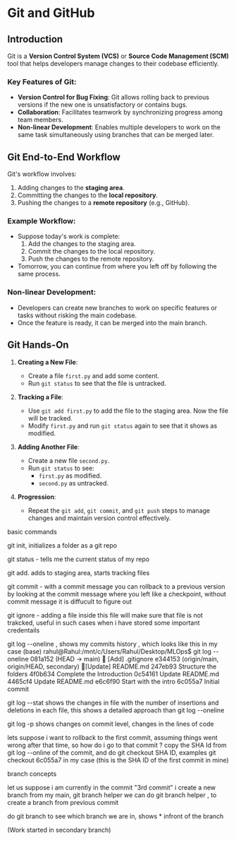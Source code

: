 # Git and GitHub

## Introduction

Git is a **Version Control System (VCS)** or **Source Code Management (SCM)** tool that helps developers manage changes to their codebase efficiently.

### Key Features of Git:

- **Version Control for Bug Fixing**: Git allows rolling back to previous versions if the new one is unsatisfactory or contains bugs.
- **Collaboration**: Facilitates teamwork by synchronizing progress among team members.
- **Non-linear Development**: Enables multiple developers to work on the same task simultaneously using branches that can be merged later.

## Git End-to-End Workflow

Git's workflow involves:
1. Adding changes to the **staging area**.
2. Committing the changes to the **local repository**.
3. Pushing the changes to a **remote repository** (e.g., GitHub).

### Example Workflow:
- Suppose today's work is complete:
  1. Add the changes to the staging area.
  2. Commit the changes to the local repository.
  3. Push the changes to the remote repository.
- Tomorrow, you can continue from where you left off by following the same process.

### Non-linear Development:
- Developers can create new branches to work on specific features or tasks without risking the main codebase.
- Once the feature is ready, it can be merged into the main branch.

## Git Hands-On

1. **Creating a New File**:
   - Create a file `first.py` and add some content.
   - Run `git status` to see that the file is untracked.

2. **Tracking a File**:
   - Use `git add first.py` to add the file to the staging area. Now the file will be tracked.
   - Modify `first.py` and run `git status` again to see that it shows as modified.

3. **Adding Another File**:
   - Create a new file `second.py`.
   - Run `git status` to see:
     - `first.py` as modified.
     - `second.py` as untracked.

4. **Progression**:
   - Repeat the `git add`, `git commit`, and `git push` steps to manage changes and maintain version control effectively.


basic commands

git init, initializes a folder as a git repo

git status - tells me the current status of my repo

git add. adds to staging area, starts tracking files 

git commit - with a commit message you can rollback to a previous version by looking at the commit message where you left like a checkpoint, without commit message it is diffucult to figure out

git ignore - adding a file inside this file will make sure that file is not trakcked, useful in such cases when i have stored some important credentails



git log --oneline , shows my commits history , which looks like this in my case
(base) rahul@Rahul:/mnt/c/Users/Rahul/Desktop/MLOps$ git log --oneline
081a152 (HEAD -> main) 🚀 [Add] .gitignore
e344153 (origin/main, origin/HEAD, secondary) 🚀[Update] README.md
247eb93 Structure the folders
4f0b634 Complete the Introduction
0c54161 Update README.md
4465cf4 Update README.md
e6c6f90 Start with the intro
6c055a7 Initial commit


git log --stat shows the changes in file with the number of insertions and deletions in each file, this shows a detailed approach than git log --oneline


git log -p shows changes on commit level, changes in the lines of code


lets suppose i want to rollback to the first commit, assuming things went wrong after that time, so how do i go to that commit ?
copy the SHA Id from git log --online of the commit, and do git checkout SHA ID,
examples git checkout 6c055a7 in my case (this is the SHA ID of the first commit in mine)


branch concepts

let us suppose i am currently in the commit "3rd commit"
i create a new branch from my main,
git branch helper
we can do git branch helper <sha id> , to create a branch from previous commit

do git branch to see which branch we are in, shows * infront of the branch

(Work started in secondary branch)